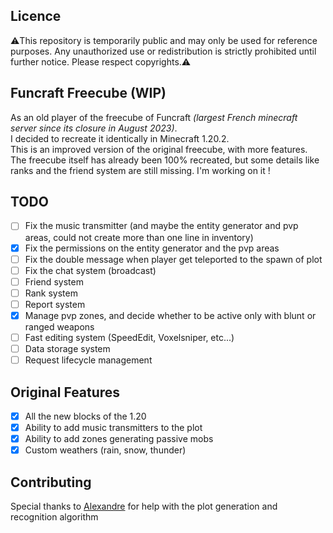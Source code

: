 ## Licence

⚠️This repository is temporarily public and may only be used for reference purposes. Any unauthorized use or redistribution is strictly prohibited until further notice. Please respect copyrights.⚠️

## Funcraft Freecube (WIP)

As an old player of the freecube of Funcraft _(largest French minecraft server since its closure in August 2023)_.<br>
I decided to recreate it identically in Minecraft 1.20.2. <br>
This is an improved version of the original freecube, with more features. <br>
The freecube itself has already been 100% recreated, but some details like ranks and the friend system are still missing.
I'm working on it !

## TODO

- [ ] Fix the music transmitter (and maybe the entity generator and pvp areas, could not create more than one line in inventory)
- [x] Fix the permissions on the entity generator and the pvp areas
- [ ] Fix the double message when player get teleported to the spawn of plot
- [ ] Fix the chat system (broadcast)
- [ ] Friend system
- [ ] Rank system
- [ ] Report system
- [x] Manage pvp zones, and decide whether to be active only with blunt or ranged weapons
- [ ] Fast editing system (SpeedEdit, Voxelsniper, etc...)
- [ ] Data storage system
- [ ] Request lifecycle management

## Original Features

- [x] All the new blocks of the 1.20
- [x] Ability to add music transmitters to the plot
- [x] Ability to add zones generating passive mobs
- [x] Custom weathers (rain, snow, thunder)

## Contributing

Special thanks to [Alexandre](https://github.com/Alexandre-slw) for help with the plot generation and recognition algorithm